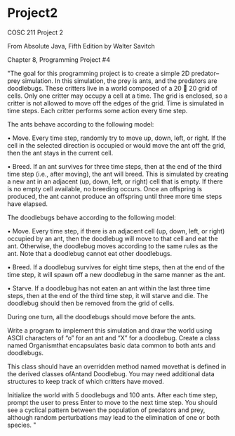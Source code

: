 Project2
========

COSC 211 Project 2

From Absolute Java, Fifth Edition by Walter Savitch

Chapter 8, Programming Project #4


"The goal for this programming project is to create a simple 2D predator–prey 
simulation. In this simulation, the prey is ants, and the predators are doodlebugs. 
These critters live in a world composed of a 20  20 grid of cells. Only one critter 
may occupy a cell at a time. The grid is enclosed, so a critter is not allowed to move 
off the edges of the grid. Time is simulated in time steps. Each critter performs 
some action every time step. 

  The ants behave according to the following model: 
  
• Move. Every time step, randomly try to move up, down, left, or right. If the 
cell in the selected direction is occupied or would move the ant off the grid, 
then the ant stays in the current cell. 

• Breed. If an ant survives for three time steps, then at the end of the third time 
step (i.e., after moving), the ant will breed. This is simulated by creating a new 
ant in an adjacent (up, down, left, or right) cell that is empty. If there is no 
empty cell available, no breeding occurs. Once an offspring is produced, the 
ant cannot produce an offspring until three more time steps have elapsed. 


  The doodlebugs behave according to the following model: 
  
• Move. Every time step, if there is an adjacent cell (up, down, left, or right) 
occupied by an ant, then the doodlebug will move to that cell and eat the ant. 
Otherwise, the doodlebug moves according to the same rules as the ant. Note 
that a doodlebug cannot eat other doodlebugs. 

• Breed. If a doodlebug survives for eight time steps, then at the end of the time 
step, it will spawn off a new doodlebug in the same manner as the ant. 

• Starve. If a doodlebug has not eaten an ant within the last three time steps, 
then at the end of the third time step, it will starve and die. The doodlebug 
should then be removed from the grid of cells. 


  During one turn, all the doodlebugs should move before the ants. 
  
  Write a program to implement this simulation and draw the world using ASCII 
characters of “o” for an ant and “X” for a doodlebug. Create a class named 
Organismthat encapsulates basic data common to both ants and doodlebugs. 

  This class should have an overridden method named movethat is defined in the 
derived classes ofAntand Doodlebug. You may need additional data structures to 
keep track of which critters have moved. 

  Initialize the world with 5 doodlebugs and 100 ants. After each time step, prompt 
the user to press Enter to move to the next time step. You should see a cyclical pattern 
between the population of predators and prey, although random perturbations 
may lead to the elimination of one or both species. "
